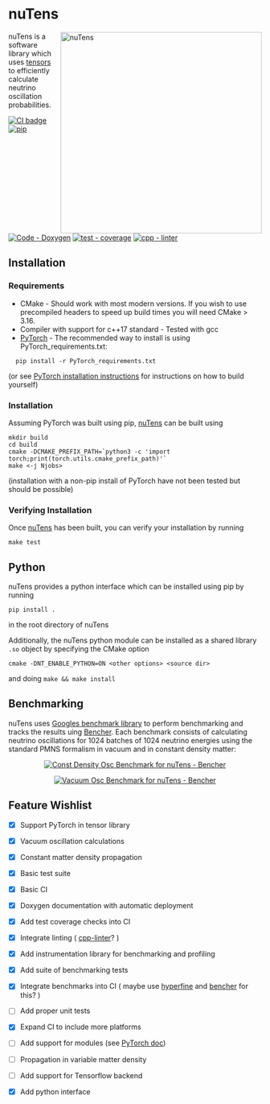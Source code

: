
<a name="nutens"></a>
# nuTens  
<img src="nuTens-logo.png" alt="nuTens"  align="right" width="400"/>


nuTens is a software library which uses [tensors](https://en.wikipedia.org/wiki/Tensor_(machine_learning)) to efficiently calculate neutrino oscillation probabilities. 

[![CI badge](https://github.com/ewanwm/nuTens/actions/workflows/CI-build-and-test.yml/badge.svg)](https://github.com/ewanwm/nuTens/actions/workflows/CI-build-and-test.yml)
[![pip](https://github.com/ewanwm/nuTens/actions/workflows/pip.yaml/badge.svg)](https://github.com/ewanwm/nuTens/actions/workflows/pip.yaml)
[![Code - Doxygen](https://img.shields.io/badge/Code-Doxygen-2ea44f)](https://ewanwm.github.io/nuTens/index.html)
[![test - coverage](https://codecov.io/github/ewanwm/nuTens/graph/badge.svg?token=PJ8C8CX37O)](https://codecov.io/github/ewanwm/nuTens)
[![cpp - linter](https://github.com/ewanwm/nuTens/actions/workflows/cpp-linter.yaml/badge.svg)](https://github.com/ewanwm/nuTens/actions/workflows/cpp-linter.yaml)


## Installation
### Requirements

- CMake - Should work with most modern versions. If you wish to use precompiled headers to speed up build times you will need CMake > 3.16.
- Compiler with support for c++17 standard - Tested with gcc
- [PyTorch](https://pytorch.org/) - The recommended way to install is using PyTorch_requirements.txt:
```
  pip install -r PyTorch_requirements.txt
```
(or see [PyTorch installation instructions](https://pytorch.org/get-started/locally/) for instructions on how to build yourself)

### Installation
Assuming PyTorch was built using pip, [nuTens](#nutens) can be built using
```
mkdir build
cd build
cmake -DCMAKE_PREFIX_PATH=`python3 -c 'import torch;print(torch.utils.cmake_prefix_path)'`
make <-j Njobs>
```

(installation with a non-pip install of PyTorch have not been tested but should be possible)

### Verifying Installation
Once [nuTens](#nutens) has been built, you can verify your installation by running
```
make test
```

## Python
nuTens provides a python interface which can be installed using pip by running
```
pip install .
```
in the root directory of nuTens

Additionally, the nuTens python module can be installed as a shared library `.so` object by specifying the CMake option
```
cmake -DNT_ENABLE_PYTHON=ON <other options> <source dir>
```
and doing `make && make install`

## Benchmarking
nuTens uses [Googles benchmark library](https://github.com/google/benchmark) to perform benchmarking and tracks the results uing [Bencher](https://bencher.dev). Each benchmark consists of calculating neutrino oscillations for 1024 batches of 1024 neutrino energies using the standard PMNS formalism in vacuum and in constant density matter:

<p align="center">  
<a
  href="https://bencher.dev/perf/nutens?lower_value=false&upper_value=false&lower_boundary=false&upper_boundary=false&x_axis=date_time&branches=9fb1fa7d-4e90-4889-a370-8488dea67849&testbeds=49818c12-6c02-42a2-bbbb-697a772d8991&benchmarks=700b0d80-ef19-4fac-bc84-45d558df1801&measures=fc8c0fd1-3b41-4ce7-826c-74843c2ea71c&start_time=1718212890927&tab=plots&plots_search=36aa4017-86a3-47ff-8c39-b77045d5268b&key=true&reports_per_page=4&branches_per_page=8&testbeds_per_page=8&benchmarks_per_page=8&plots_per_page=8&reports_page=1&branches_page=1&testbeds_page=1&benchmarks_page=1&plots_page=1">
  <img
    src="https://api.bencher.dev/v0/projects/nutens/perf/img?branches=9fb1fa7d-4e90-4889-a370-8488dea67849&testbeds=49818c12-6c02-42a2-bbbb-697a772d8991&benchmarks=700b0d80-ef19-4fac-bc84-45d558df1801&measures=fc8c0fd1-3b41-4ce7-826c-74843c2ea71c&start_time=1718212890927&title=Const+Density+Osc+Benchmark"
  title="Const Density Osc Benchmark" 
  alt="Const Density Osc Benchmark for nuTens - Bencher" /></a>
</p>

<p align="center">
<a 
  href="https://bencher.dev/perf/nutens?lower_value=false&upper_value=false&lower_boundary=false&upper_boundary=false&x_axis=date_time&branches=9fb1fa7d-4e90-4889-a370-8488dea67849&testbeds=49818c12-6c02-42a2-bbbb-697a772d8991&benchmarks=bd0cdb00-102a-422a-a672-7f297e65fd7e&measures=fc8c0fd1-3b41-4ce7-826c-74843c2ea71c&start_time=1718212962301&tab=plots&plots_search=097d254e-f328-4643-9e51-7b37436df615&key=true&reports_per_page=4&branches_per_page=8&testbeds_per_page=8&benchmarks_per_page=8&plots_per_page=8&reports_page=1&branches_page=1&testbeds_page=1&benchmarks_page=1&plots_page=1">
  <img
    src="https://api.bencher.dev/v0/projects/nutens/perf/img?branches=9fb1fa7d-4e90-4889-a370-8488dea67849&testbeds=49818c12-6c02-42a2-bbbb-697a772d8991&benchmarks=bd0cdb00-102a-422a-a672-7f297e65fd7e&measures=fc8c0fd1-3b41-4ce7-826c-74843c2ea71c&start_time=1718212962301&title=Vacuum+Osc+Benchmark" 
  title="Vacuum Osc Benchmark" 
  alt="Vacuum Osc Benchmark for nuTens - Bencher" 
/></a>

</p>


## Feature Wishlist
- [x] Support PyTorch in tensor library
- [x] Vacuum oscillation calculations
- [x] Constant matter density propagation
- [x] Basic test suite
- [x] Basic CI
- [x] Doxygen documentation with automatic deployment
- [x] Add test coverage checks into CI
- [x] Integrate linting ( [cpp-linter](https://github.com/cpp-linter)? )
- [x] Add instrumentation library for benchmarking and profiling
- [x] Add suite of benchmarking tests
- [x] Integrate benchmarks into CI ( maybe use [hyperfine](https://github.com/sharkdp/hyperfine) and [bencher](https://bencher.dev/) for this? )
- [ ] Add proper unit tests
- [x] Expand CI to include more platforms
- [ ] Add support for modules (see [PyTorch doc](https://pytorch.org/cppdocs/api/classtorch_1_1nn_1_1_module.html))
- [ ] Propagation in variable matter density
- [ ] Add support for Tensorflow backend
- [x] Add python interface 

